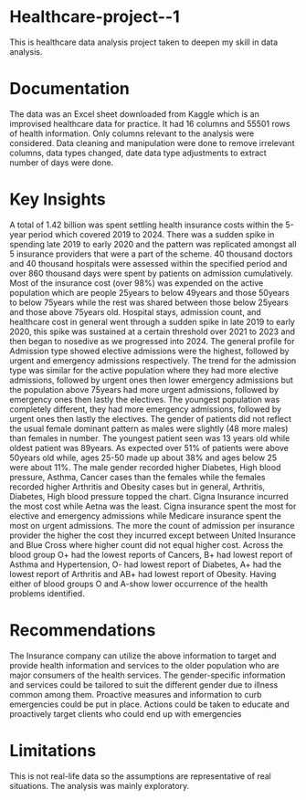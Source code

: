# Healthcare-project--1
This is healthcare data analysis project taken to deepen my skill in data analysis.

# Documentation
The data was an Excel sheet downloaded from Kaggle which is an improvised healthcare data for practice. It had 16 columns and 55501 rows of health information. Only columns  relevant to the analysis were considered. Data cleaning and manipulation were done to remove irrelevant columns, data types changed, date data type adjustments to extract number of  days were done.

# Key Insights
A total of 1.42 billion was spent settling health insurance costs within the 5-year period  which covered 2019 to 2024. There was a sudden spike in spending late 2019 to early 2020 and the pattern was replicated amongst all 5 insurance providers that were a part of the scheme.
40 thousand doctors and 40 thousand hospitals were assessed within the specified period and over 860 thousand days were spent by patients on admission cumulatively.
Most of the insurance cost (over 98%) was expended on the active population which are people 25years to below 49years and those 50years to below 75years while the rest was shared between those below 25years  and those above 75years old. 
Hospital stays, admission count, and healthcare cost in general went through a sudden spike in late 2019 to early 2020,  this spike was sustained at a certain threshold over 2021 to 2023 and then began to nosedive as we progressed into 2024.
The general profile for Admission type showed elective admissions were the highest, followed by urgent and emergency admissions respectively. The trend for the admission type was similar for the active population where they had more elective admissions, followed by urgent ones then lower emergency admissions but the population above 75years had more urgent admissions, followed by emergency ones then lastly the electives. The youngest population was completely different, they had more emergency admissions, followed by urgent ones then lastly the electives.
The gender of patients did not reflect the usual female dominant pattern as males were slightly (48 more males) than females in number. The youngest patient seen was 13 years old while oldest  patient was 89years. As expected over 51% of patients were above 50years old while, ages 25-50 made up about 38% and ages below 25 were about 11%.
The male gender recorded higher Diabetes, High blood pressure, Asthma, Cancer cases than the females while the females recorded higher Arthritis and Obesity cases but in general, Arthritis, Diabetes, High blood pressure topped the chart.
Cigna Insurance incurred the most cost while Aetna was the least. Cigna insurance spent the most for elective and emergency admissions while Medicare insurance spent the most on urgent admissions.
The more the count of admission per insurance provider the higher the cost they incurred except between United Insurance and Blue Cross where higher count did not equal higher cost.
Across the blood group O+ had the lowest reports of Cancers, B+ had lowest report of Asthma and Hypertension, O- had lowest report of Diabetes, A+ had the lowest report of Arthritis and  AB+ had lowest report of Obesity. Having either of blood groups O and A-show lower occurrence of the health problems identified.

# Recommendations
The Insurance company can utilize the above information to target and provide health information and services to the older population who are major consumers of the health services.
The gender-specific information and services could be tailored to suit the different gender due to illness common among them.
Proactive measures and information to curb emergencies could be put in place. Actions could be taken to educate and proactively target clients who could end up with emergencies

# Limitations
This is not real-life data so the assumptions are representative of  real situations.
The analysis was mainly exploratory.
 

